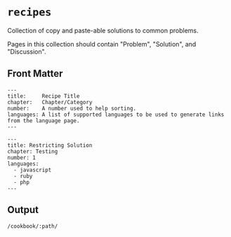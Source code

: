 # `recipes`

Collection of copy and paste-able solutions to common problems.

Pages in this collection should contain "Problem", "Solution", and "Discussion".

## Front Matter

```
---
title:     Recipe Title
chapter:   Chapter/Category
number:    A number used to help sorting.
languages: A list of supported languages to be used to generate links from the language page.
---
```

```
---
title: Restricting Solution
chapter: Testing
number: 1
languages:
  - javascript
  - ruby
  - php
---
```

## Output

`/cookbook/:path/`
